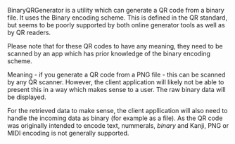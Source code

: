 ﻿BinaryQRGenerator is a utility which can generate a QR code from a binary file.
It uses the Binary encoding scheme. This is defined in the QR standard, but seems to be poorly supported by both online generator tools as well as by QR readers.

Please note that for these QR codes to have any meaning, they need to be scanned by an app which has prior knowledge of the binary encoding scheme.

Meaning - if you generate a QR code from a PNG file - this can be scanned by any QR scanner. However, the client application will likely not be able to present this in a way which makes sense to a user. The raw binary data will be displayed.

For the retrieved data to make sense, the client appllication will also need to handle the incoming data as binary (for example as a file). As the QR code was originally intended to encode text, nummerals, *binary* and Kanji, PNG or MIDI encoding is not generally supported. 